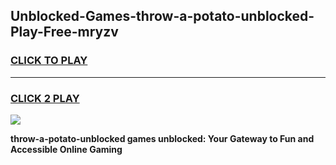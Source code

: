 
## Unblocked-Games-throw-a-potato-unblocked-Play-Free-mryzv
<h3>
<a href="https://premium76.site?title=throw-a-potato-unblocked&ref=23A">CLICK TO PLAY</a></h3>
<hr>

<h3>
<a href="https://premium76.site?title=throw-a-potato-unblocked&ref=23A">CLICK 2 PLAY</a>
  
</h3>

<a href="https://premium76.site?title=throw-a-potato-unblocked&ref=23A"><img src="https://clearcache.store/games.png"></a>


**throw-a-potato-unblocked games unblocked: Your Gateway to Fun and Accessible Online Gaming**
